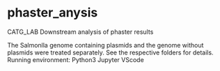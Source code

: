 # phaster_anysis
CATG_LAB Downstream analysis of phaster results

The Salmonlla genome containing plasmids and the genome without plasmids were treated separately. See the respective folders for details.
Running environment: Python3 Jupyter VScode
